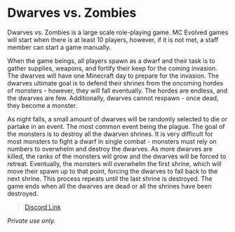 # Dwarves vs. Zombies

Dwarves vs. Zombies is a large scale role-playing game. MC Evolved games will start when there is at least 10 players, however, if it is not met, a staff member can start a game manually. 

When the game beings, all players spawn as a dwarf and their task is to gather supplies, weapons, and fortify their keep for the coming invasion. The dwarves will have one Minecraft day to prepare for the invasion. The dwarves ultimate goal is to defend their shrines from the oncoming hordes of monsters - however, they will fall eventually. The hordes are endless, and the dwarves are few. Additionally, dwarves cannot respawn - once dead, they become a monster.

As night falls, a small amount of dwarves will be randomly selected to die or partake in an event. The most common event being the plague. The goal of the monsters is to destroy all the dwarven shrines. It is very difficult for most monsters to fight a dwarf in single combat - monsters must rely on numbers to overwhelm and destroy the dwarves. As more dwarves are killed, the ranks of the monsters will grow and the dwarves will be forced to retreat. Eventually, the monsters will overwhelm the first shrine, which will move their spawn up to that point, forcing the dwarves to fall back to the next shrine. This process repeats until the last shrine is destroyed. The game ends when all the dwarves are dead or all the shrines have been destroyed.

> [Discord Link](https://discord.gg/6B4Dea6QRC)

*Private use only.*
